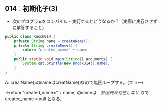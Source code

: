 ## 014：初期化子(3)

* 次のプログラムをコンパイル・実行するとどうなるか？（実際に実行させずに解答すること）

```java
public class Knock014 {
    private String name = createName();
    private String createName() {
        return "created_name=" + name;
    }
    public static void main(String[] arguments) {
        System.out.println(new Knock014().name);
    }
}
```

A: creatName()のnameはcreatName()なので無限ループする。(エラー)

→return "created_name=" + name; のnameは　*参照先が存在しない* ので created_name = null となる。